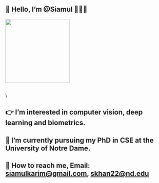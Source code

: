 ## 👋 Hello, I’m @Siamul 🧑🏽‍💻

<img src="https://user-images.githubusercontent.com/14105405/195277457-34242df8-612f-421a-a872-8b2933b90365.png" width="200" height="200" />



\
\
## 👉 I’m interested in computer vision, deep learning and biometrics.

## 📖 I’m currently pursuing my PhD in CSE at the University of Notre Dame.

## 📧 How to reach me, Email: siamulkarim@gmail.com, skhan22@nd.edu

<!---
Siamul/Siamul is a ✨ special ✨ repository because its `README.md` (this file) appears on your GitHub profile.
You can click the Preview link to take a look at your changes.
--->


